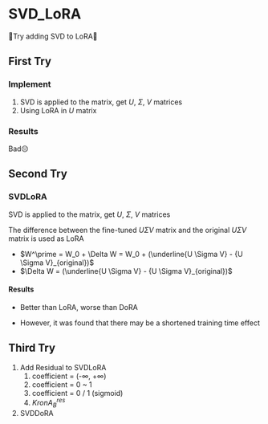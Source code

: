 # SVD_LoRA

💪Try adding SVD to LoRA💪

## First Try

### Implement

1. SVD is applied to the matrix, get $U$, $\Sigma$, $V$ matrices
2. Using LoRA in $U$ matrix

### Results
Bad😔

## Second Try

### SVDLoRA

SVD is applied to the matrix, get $U$, $\Sigma$, $V$ matrices

The difference between the fine-tuned $U \Sigma V$ matrix and the original $U \Sigma V$ matrix is used as LoRA

+ $W^\prime = W_0 + \Delta W = W_0 + (\underline{U \Sigma V} - {U \Sigma V}_{original})$
+ $\Delta W = (\underline{U \Sigma V} - {U \Sigma V}_{original})$

#### Results

+ Better than LoRA, worse than DoRA

+ However, it was found that there may be a shortened training time effect

## Third Try

1. Add Residual to SVDLoRA
    1. coefficient = (-∞, +∞)
    2. coefficient = 0 ~ 1
    3. coefficient = 0 / 1 (sigmoid)
    4. $KronA_B^{res}$
2. SVDDoRA